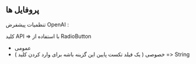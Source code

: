 ## پروفایل ها
تنظمیات پیشفرض OpenAI :

کلید API => با استفاده از RadioButton
- عمومی
- خصوصی ( یک فیلد تکست پایین این گزینه باشه برای وارد کردن کلید ) => String
